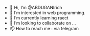 - 👋 Hi, I’m @ABDUGANIrich
- 👀 I’m interested in web programming.
- 🌱 I’m currently learning raect
- 💞️ I’m looking to collaborate on ...
- 📫 How to reach me : via telegram

<!---
ABDUGANIrich/ABDUGANIrich is a ✨ special ✨ repository because its `README.md` (this file) appears on your GitHub profile.
You can click the Preview link to take a look at your changes.
--->
